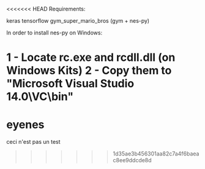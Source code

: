 <<<<<<< HEAD
Requirements:

keras
tensorflow
gym_super_mario_bros (gym + nes-py)


In order to install nes-py on Windows:

1 - Locate rc.exe and rcdll.dll (on Windows Kits)
2 - Copy them to "Microsoft Visual Studio 14.0\VC\bin"
=======
# eyenes
ceci n'est pas un test
>>>>>>> 1d35ae3b456301aa82c7a4f6baeac8ee9ddcde8d
